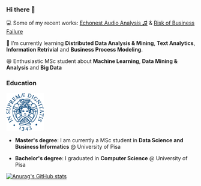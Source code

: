 ### Hi there 👋

💻 Some of my recent works: [Echonest Audio Analysis ♫](https://github.com/mdeff/fma) & [Risk of Business Failure](https://github.com/francescogemignani/Risk-of-Business-Failure)

🌱 I’m currently learning <b>Distributed Data Analysis & Mining</b>, <b>Text Analytics</b>, <b>Information Retrivial</b> and <b>Business Process Modeling</b>.

😄 Enthusiastic MSc student about <b>Machine Learning</b>, <b> Data Mining & Analysis </b> and <b>Big Data</b>



### Education
<img src="unipi_logo.png" width=100 height=100>

* <b>Master's degree</b>: I am currently a MSc student in <b>Data Science and Business Informatics</b> @ University of Pisa

* <b>Bachelor's degree</b>: I graduated in <b>Computer Science</b> @ University of Pisa

[![Anurag's GitHub stats](https://github-readme-stats.vercel.app/api?username=francescogemignani)](https://github.com/anuraghazra/github-readme-stats)





<!--
**francescogemignani/francescogemignani** is a ✨ _special_ ✨ repository because its `README.md` (this file) appears on your GitHub profile.

Here are some ideas to get you started:

- 🔭 I’m currently working on ...
- 🌱 I’m currently learning ...
- 👯 I’m looking to collaborate on ...
- 🤔 I’m looking for help with ...
- 💬 Ask me about ...
- 📫 How to reach me: ...
- 😄 Pronouns: ...
- ⚡ Fun fact: ...
-->
